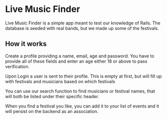 # Live Music Finder

Live Music Finder is a simple app meant to test our knowledge of Rails. The database is seeded with real bands, but we made up some of the festivals.

## How it works
Create a profile providing a name, email, age and password. You have to provide all of these fields and enter an age either 18 or above to pass verification.

Upon Login a user is sent to their profile. This is empty at first, but will fill up with festivals and musicians based on which festivals 


You can use our search function to find musicians or festival names, that will both be listed under their specific header.

When you find a festival you like, you can add it to your list of events and it will persist on the backend as an association.